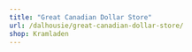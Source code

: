 ```yaml
---
title: "Great Canadian Dollar Store"
url: /dalhousie/great-canadian-dollar-store/
shop: Kramladen
---
```

